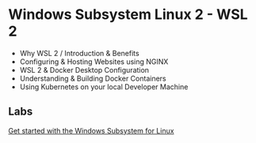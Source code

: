# Windows Subsystem Linux 2 - WSL 2

- Why WSL 2 / Introduction & Benefits
- Configuring & Hosting Websites using NGINX
- WSL 2 & Docker Desktop Configuration
- Understanding & Building Docker Containers
- Using Kubernetes on your local Developer Machine

## Labs

[Get started with the Windows Subsystem for Linux](https://docs.microsoft.com/en-us/learn/modules/get-started-with-windows-subsystem-for-linux/)